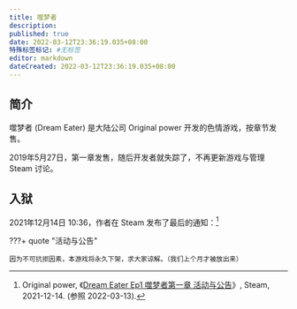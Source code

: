 ```yaml
---
title: 噬梦者
description:
published: true
date: 2022-03-12T23:36:19.035+08:00
特殊标签标记: #无标签
editor: markdown
dateCreated: 2022-03-12T23:36:19.035+08:00
---
```


## 简介

噬梦者 (Dream Eater) 是大陆公司 Original power 开发的色情游戏，按章节发售。

2019年5月27日，第一章发售，随后开发者就失踪了，不再更新游戏与管理 Steam 讨论。

## 入狱

2021年12月14日 10:36，作者在 Steam 发布了最后的通知：[^19811]

[^19811]: Original power, 《[Dream Eater Ep1 噬梦者第一章 活动与公告](https://steamcommunity.com/app/1015830/eventcomments/3198116134637226224)》, Steam, 2021-12-14. (参照 2022-03-13).

???+ quote "活动与公告"

    因为不可抗拒因素，本游戏将永久下架，求大家谅解。（我们上个月才被放出来）
